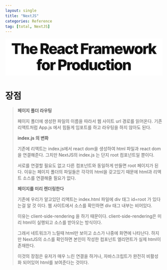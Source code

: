 ```yaml
---
layout: single
title: "NextJS"
categories: Reference
tag: [total, NextJS]
---
```


![screencapture-1719380](/images/screencapture-1719380.png)

# 장점

> **페이지 폴더 라우팅**
>
> 페이지 폴더에 생성한 파일의 이름을 따라서 웹 사이트 url 경로를 읽어온다. 기존 리액트처럼 App.js 에서 힘들게 임포트를 하고 라우팅을 하지 않아도 된다.
>
> **index.js 의 변화**
>
> 기존에 리액트는 index.js에서 react dom을 생성하여 html 파일과 react dom 을 연결해준다. 그치만 NextJS의 index.js 는 단지 root 컴포넌트일 뿐이다.
>
> 서로를 연결할 필요도 없고 다른 컴포넌트와 동일하게 만들면 root 페이지가 된다. 이유는 페이지 폴더의 파일들은 각각의 html을 갖고있기 때문에 html과 리액트 소스를 연결해줄 필요가 없다.
>
> **페이지를 미리 렌더링한다**
>
> 기존에 우리가 알고있던 리액트는 index.html 파일에 div 태그 id=root 가 있다는걸 알 것 이다. 웹 사이트에서 소스를 확인하면 div 태그 내부는 비어있다.
>
> 이유는 client-side-rendering 을 하기 때문이다. client-side-rendering은 미리 html이 실행되고 소스를 받아오는 방식이다.
>
> 그래서 네트워크가 느릴때 html만 보이고 소스가 나중에 화면에 나타난다. 하지만 NextJS의 소스를 확인하면 본인이 작성한 컴포넌트 엘리먼트가 실제 html이 존재한다.
>
> 이것의 장점은 유저가 매우 느린 연결을 하거나, 자바스크립트가 완전히 비활성화 되어있어 html를 보여준다는 것이다.
